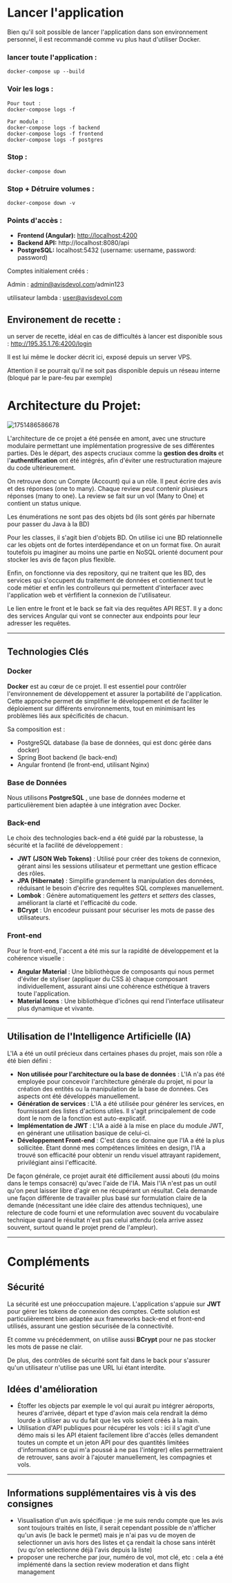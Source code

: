 # Lancer l'application

Bien qu'il soit possible de lancer l'application dans son environnement personnel, il est recommandé comme vu plus haut d'utiliser Docker.

### lancer toute l'application :

```
docker-compose up --build
```

### Voir les logs :

```
Pour tout :
docker-compose logs -f

Par module :
docker-compose logs -f backend
docker-compose logs -f frontend
docker-compose logs -f postgres
```

### Stop :

```
docker-compose down
```

### Stop + Détruire volumes :

```
docker-compose down -v
```

### Points d'accès :

* **Frontend (Angular):** [http://localhost:4200](http://localhost:4200)
* **Backend API:** http://localhost:8080/api
* **PostgreSQL:** localhost:5432 (username: username, password: password)

Comptes initialement créés :

Admin : admin@avisdevol.com/admin123

utilisateur lambda : user@avisdevol.com

## Environement de recette :

un server de recette, idéal en cas de difficultés à lancer est disponible sous : http://195.35.1.76:4200/login

Il est lui même le docker décrit ici, exposé depuis un server VPS.

Attention il se pourrait qu'il ne soit pas disponible depuis un réseau interne (bloqué par le pare-feu par exemple)

# Architecture du Projet:

![1751486586678](image/readme/1751486586678.png)

L'architecture de ce projet a été pensée en amont, avec une structure modulaire permettant une implémentation progressive de ses différentes parties. Dès le départ, des aspects cruciaux comme la **gestion des droits** et l'**authentification** ont été intégrés, afin d'éviter une restructuration majeure du code ultérieurement.

On retrouve donc un Compte (Account) qui a un rôle. Il peut écrire des avis et des réponses (one to many). Chaque review peut contenir plusieurs réponses (many to one). La review se fait sur un vol (Many to One) et contient un status unique.

Les énumérations ne sont pas des objets bd (ils sont gérés par hibernate pour passer du Java à la BD)

Pour les classes, il s'agit bien d'objets BD. On utilise ici une BD relationnelle car les objets ont de fortes interdépendance et on un format fixe. On aurait toutefois pu imaginer au moins une partie en NoSQL orienté document pour stocker les avis de façon plus flexible.

Enfin, on fonctionne via des repository, qui ne traitent que les BD, des services qui s'occupent du traitement de données et contiennent tout le code métier et enfin les controlleurs qui permettent d'interfacer avec l'application web et vérfifient la connexion de l'utilisateur.

Le lien entre le front et le back se fait via des requêtes API REST. Il y a donc des services Angular qui vont se connecter aux endpoints pour leur adresser les requêtes.

---

## Technologies Clés

### Docker

**Docker** est au cœur de ce projet. Il est essentiel pour contrôler l'environnement de développement et assurer la portabilité de l'application. Cette approche permet de simplifier le développement et de faciliter le déploiement sur différents environnements, tout en minimisant les problèmes liés aux spécificités de chacun.

Sa composition est :

- PostgreSQL database (la base de données, qui est donc gérée dans docker)
- Spring Boot backend (le back-end)
- Angular frontend (le front-end, utilisant Nginx)

### Base de Données

Nous utilisons  **PostgreSQL** , une base de données moderne et particulièrement bien adaptée à une intégration avec Docker.

### Back-end

Le choix des technologies back-end a été guidé par la robustesse, la sécurité et la facilité de développement :

* **JWT (JSON Web Tokens)** : Utilisé pour créer des tokens de connexion, gérant ainsi les sessions utilisateur et permettant une gestion efficace des rôles.
* **JPA (Hibernate)** : Simplifie grandement la manipulation des données, réduisant le besoin d'écrire des requêtes SQL complexes manuellement.
* **Lombok** : Génère automatiquement les *getters* et *setters* des classes, améliorant la clarté et l'efficacité du code.
* **BCrypt** : Un encodeur puissant pour sécuriser les mots de passe des utilisateurs.

### Front-end

Pour le front-end, l'accent a été mis sur la rapidité de développement et la cohérence visuelle :

* **Angular Material** : Une bibliothèque de composants qui nous permet d'éviter de styliser (appliquer du CSS à) chaque composant individuellement, assurant ainsi une cohérence esthétique à travers toute l'application.
* **Material Icons** : Une bibliothèque d'icônes qui rend l'interface utilisateur plus dynamique et vivante.

---

## Utilisation de l'Intelligence Artificielle (IA)

L'IA a été un outil précieux dans certaines phases du projet, mais son rôle a été bien défini :

* **Non utilisée pour l'architecture ou la base de données** : L'IA n'a pas été employée pour concevoir l'architecture générale du projet, ni pour la création des entités ou la manipulation de la base de données. Ces aspects ont été développés manuellement.
* **Génération de services** : L'IA a été utilisée pour générer les services, en fournissant des listes d'actions utiles. Il s'agit principalement de code dont le nom de la fonction est auto-explicatif.
* **Implémentation de JWT** : L'IA a aidé à la mise en place du module JWT, en générant une utilisation basique de celui-ci.
* **Développement Front-end** : C'est dans ce domaine que l'IA a été la plus sollicitée. Étant donné mes compétences limitées en design, l'IA a trouvé son efficacité pour obtenir un rendu visuel attrayant rapidement, privilégiant ainsi l'efficacité.

De façon générale, ce projet aurait été difficilement aussi abouti (du moins dans le temps consacré) qu'avec l'aide de l'IA. Mais l'IA n'est pas un outil qu'on peut laisser libre d'agir en ne récupérant un résultat. Cela demande une façon différente de travailler plus basé sur formulation claire de la demande (nécessitant une idée claire des attendus techniques), une relecture de code fourni et une reformulation avec souvent du vocabulaire technique quand le résultat n'est pas celui attendu (cela arrive assez souvent, surtout quand le projet prend de l'ampleur).

---

# Compléments

## Sécurité

La sécurité est une préoccupation majeure. L'application s'appuie sur **JWT** pour gérer les tokens de connexion des comptes. Cette solution est particulièrement bien adaptée aux frameworks back-end et front-end utilisés, assurant une gestion sécurisée de la connectivité.

Et comme vu précédemment, on utilise aussi **BCrypt** pour ne pas stocker les mots de passe ne clair.

De plus, des contrôles de sécurité sont fait dans le back pour s'assurer qu'un utilisateur n'utilise pas une URL lui étant interdite.

## Idées d'amélioration

- Étoffer les objects par exemple le vol qui aurait pu intégrer aéroports, heures d'arrivée, départ et type d'avion mais cela rendrait la démo lourde à utiliser au vu du fait que les vols soient créés à la main.
- Utilisation d'API publiques pour récupérer les vols : ici il s'agit d'une démo mais si les API étaient facilement libre d'accès (elles demandent toutes un compte et un jeton API pour des quantités limitées d'informations ce qui m'a poussé à ne pas l'intégrer) elles permettraient de retrouver, sans avoir à l'ajouter manuellement, les compagnies et vols.

---

## Informations supplémentaires vis à vis des consignes

- Visualisation d'un avis spécifique : je me suis rendu compte que les avis sont toujours traités en liste, il serait cependant possible de n'afficher qu'un avis (le back le permet) mais je n'ai pas vu de moyen de selectionner un avis hors des listes et ça rendait la chose sans intérêt (vu qu'on selectionne déjà l'avis depuis la liste)
- proposer une recherche par jour, numéro de vol, mot clé, etc : cela a été implémenté dans la section review moderation et dans flight management
